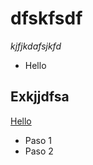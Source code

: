# dfskfsdf
*kjfjkdafsjkfd*

- Hello

## Exkjjdfsa

[Hello](https://www.example.org)

<ul>
       <li> Paso 1 </li>
       <li> Paso 2 </li>
</ul>
